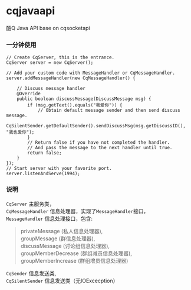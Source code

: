 # cqjavaapi
酷Q Java API base on cqsocketapi

### 一分钟使用
```
// Create CqServer, this is the entrance.
CqServer server = new CqServer();

// Add your custom code with MessageHandler or CqMessageHandler.
server.addMessageHandler(new CqMessageHandler() {

    // Discuss message handler
    @Override
    public boolean discussMessage(DiscussMessage msg) {
        if (msg.getText().equals("我爱你")) {
            // Obtain default message sender and then send discuss message.
            CqSilentSender.getDefaultSender().sendDiscussMsg(msg.getDiscussID(), "我也爱你");
        }
        // Return false if you have not completed the handler.
        // And pass the message to the next handler until true.
        return false;
    }
});
// Start server with your favorite port.
server.listenAndServe(1994);
```

### 说明
`CqServer` 主服务类，    
`CqMessageHandler` 信息处理器，实现了`MessageHandler`接口，    
`MessageHandler` 信息处理接口，包含:
> privateMessage (私人信息处理器),    
groupMessage (群信息处理器),     
discussMessage (讨论组信息处理器),    
groupMemberDecrease (群组减员信息处理器),     
groupMemberIncrease (群组增员信息处理器)

`CqSender` 信息发送类,    
`CqSilentSender` 信息发送类（无IOExcecption）

